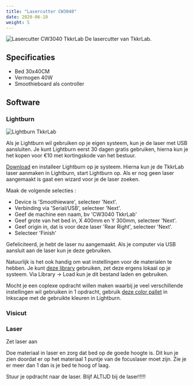 ```yaml
---
title: "Lasercutter CW3040"
date: 2020-06-10
weight: 5
---
```


![Lasercutter CW3040 TkkrLab](/images/TkkrLab_Laser_Cutter_CW3040.jpeg)
De lasercutter van TkkrLab.
  
## Specificaties
 * Bed 30x40CM
 * Vermogen 40W
 * Smoothieboard als controller

## Software

### Lightburn

![Lightburn TkkrLab](/images/Lightburn_TkkrLab.png)

Als je Lightburn wil gebruiken op je eigen systeem, kun je de laser met USB aansluiten. Je kunt Lightburn eerst 30 dagen gratis gebruiken, hierna kun je het kopen voor €10 met kortingskode van het bestuur.

[Download](https://lightburnsoftware.com/pages/trial-version-try-before-you-buy) en installeer Lightburn op je systeem. Hierna kun je de TkkrLab laser aanmaken in Lightburn, start Lightburn op. Als er nog geen laser aangemaakt is gaat een wizard voor je de laser zoeken. 

Maak de volgende selecties :

 * Device is 'Smoothieware', selecteer 'Next'.
 * Verbinding via 'Serial/USB', selecteer 'Next'.
 * Geef de machine een naam, bv 'CW3040 TkkrLab'
 * Geef grote van het bed in, X 400mm en Y 300mm, selecteer 'Next'.
 * Geef origin in, dat is voor deze laser 'Rear Right', selecteer 'Next'.
 * Selecteer 'Finish'

Gefeliciteerd, je hebt de laser nu aangemaakt. Als je computer via USB aansluit aan de laser kun je deze gebruiken.

Natuurlijk is het ook handig om wat instellingen voor de materialen te hebben. Je kunt [deze library](/files/Tkkrlab.clb) gebruiken, zet deze ergens lokaal op je systeem. Via Library -> Load kun je dit bestand laden en gebruiken.

Mocht je een coplexe opdracht willen maken waarbij je veel verschillende instellingen wil gebruiken in 1 opdracht, gebruik [deze color pallet](/files/color_palette_lightburn.zip) in Inkscape met de gebruikte kleuren in Lightburn.

### Visicut


### Laser

Zet laser aan

Doe materiaal in laser en zorg dat bed op de goede hoogte is. Dit kun je zien doordat er op het materiaal 1 puntje van de focuslaser moet zijn. Zie je er meer dan 1 dan is je bed te hoog of laag.

Stuur je opdracht naar de laser. Blijf ALTIJD bij de laser!!!!! 

